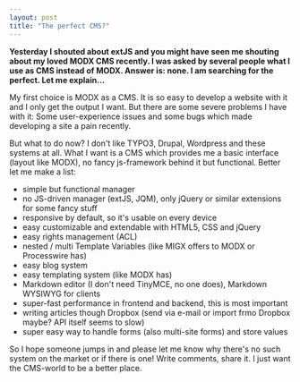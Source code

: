```yaml
---
layout: post
title: "The perfect CMS?"
---
```


**Yesterday I shouted about extJS and you might have seen me shouting about my loved MODX CMS recently. I was asked by several people what I use as CMS instead of MODX. Answer is: none. I am searching for the perfect. Let me explain…**

My first choice is MODX as a CMS. It is so easy to develop a website with it and I only get the output I want. But there are some severe problems I have with it: Some user-experience issues and some bugs which made developing a site a pain recently.

But what to do now? I don't like TYPO3, Drupal, Wordpress and these systems at all. What I want is a CMS which provides me a basic interface (layout like MODX), no fancy js-framework behind it but functional. Better let me make a list:

- simple but functional manager
- no JS-driven manager (extJS, JQM), only jQuery or similar extensions for some fancy stuff
- responsive by default, so it's usable on every device
- easy customizable and extendable with HTML5, CSS and jQuery
- easy rights management (ACL)
- nested / multi Template Variables (like MIGX offers to MODX or Processwire has)
- easy blog system
- easy templating system (like MODX has)
- Markdown editor (I don't need TinyMCE, no one does), Markdown WYSIWYG for clients
- super-fast performance in frontend and backend, this is most important
- writing articles though Dropbox (send via e-mail or import frmo Dropbox maybe? API itself seems to slow)
- super easy way to handle forms (also multi-site forms) and store values

So I hope someone jumps in and please let me know why there's no such system on the market or if there is one! Write comments, share it. I just want the CMS-world to be a better place.